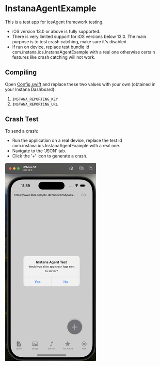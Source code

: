 # InstanaAgentExample

This is a test app for iosAgent framework testing.

- iOS version 13.0 or above is fully supported.
- There is very limited support for iOS versions below 13.0. The main purpose is to test crash catching, make sure it's disabled.
- If run on device, replace test bundle id com.instana.ios.InstanaAgentExample with a real one otherwise certain features like crash catching will not work.

## Compiling

Open [Config.swift](./Config.swift) and replace these two values with your own (obtained in your Instana Dashboard): 
1. `INSTANA_REPORTING_KEY`
2. `INSTANA_REPORTING_URL`

## Crash Test

To send a crash:
- Run the application on a real device, replace the test id com.instana.ios.InstanaAgentExample with a real one.
- Navigate to the 'JSON' tab. 
- Click the '+' icon to generate a crash.

<img src="./../images/iOSCrash.png" alt="Instana iOS Agent example" width="300">